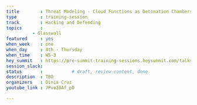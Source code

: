 ```yaml
---
title        : Threat Modeling - Cloud Functions as Detonation Chambers - Part 1
type         : training-session
track        : Hacking and Defending
topics       :
          - Glasswall
featured     : yes
when_week    : one
when_day     : 4th - Thursday
when_time    : WS-3
hey_summit   : https://pre-summit-training-sessions.heysummit.com/talks/glasswall-sdk-cloud/
session_slack:
status       :           # draft, review-content, done
description  : TBD
organizers   : Dinis Cruz
youtube_link : 7Pvo20Af_p0

---
```


